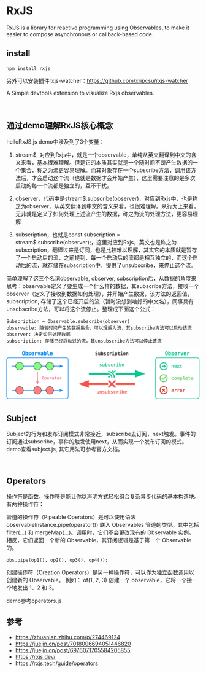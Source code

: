 # RxJS
RxJS is a library for reactive programming using Observables, to make it easier to compose asynchronous or callback-based code. 

## install
```
npm install rxjs
```
另外可以安装插件rxjs-watcher：https://github.com/xripcsu/rxjs-watcher

A Simple devtools extension to visualize Rxjs observables.

<br>

## 通过demo理解RxJS核心概念

helloRxJS.js demo中涉及到了3个变量：

1. stream$, 对应到Rxjs中，就是一个observable，单纯从英文翻译到中文的含义来看，基本很难理解。但是它的本质其实就是一个随时间不断产生数据的一个集合，称之为流更容易理解。而其对象存在一个subscribe方法，调用该方法后，才会启动这个流（也就是数据才会开始产生），这里需要注意的是多次启动的每一个流都是独立的，互不干扰。

2. observer，代码中是stream$.subscribe(observer)，对应到Rxjs中，也是称之为observer，从英文翻译到中文的含义来看，也很难理解。从行为上来看，无非就是定义了如何处理上述流产生的数据，称之为流的处理方法，更容易理解

3. subscription，也就是const subscription = stream$.subscribe(observer);，这里对应到Rxjs，英文也是称之为subscription，翻译过来是订阅，也是比较难以理解，其实它的本质就是暂存了一个启动后的流，之前提到，每一个启动后的流都是相互独立的，而这个启动后的流，就存储在subscription中，提供了unsubscribe，来停止这个流。

简单理解了这三个名词observable, observer, subscription后，从数据的角度来思考：observable定义了要生成一个什么样的数据，其subscribe方法，接收一个observer（定义了接收到数据如何处理），并开始产生数据，该方法的返回值，subscription, 存储了这个已经开启的流（暂时没想到啥好的中文名），同事具有unscbscribe方法，可以将这个流停止。整理成下面这个公式：
```
Subscription = Observable.subscribe(observer)
observable: 随着时间产生的数据集合，可以理解为流，其subscribe方法可以启动该流
observer: 决定如何处理数据
subscription: 存储已经启动过的流，其unsubscribe方法可以停止该流
```

<img src="RxJS核心概念示意图.png" />

<br>

## Subject
Subject的行为和发布订阅模式非常接近，subscribe去订阅，next触发。事件的订阅通过subscribe，事件的触发使用next，从而实现一个发布订阅的模式。demo查看subject.js, 其它用法可参考官方文档。

<br>

## Operators
操作符是函数，操作符是能让你以声明方式轻松组合复杂异步代码的基本构造块。有两种操作符：

管道的操作符（Pipeable Operators）是可以使用语法 observableInstance.pipe(operator()) 联入 Observables 管道的类型。其中包括 filter(...) 和 mergeMap(...)。调用时，它们不会更改现有的 Observable 实例。
相反，它们返回一个新的 Observable，其订阅逻辑是基于第一个 Observable 的。
```
obs.pipe(op1(), op2(), op3(), op4());
```

创建操作符（Creation Operators）是另一种操作符，可以作为独立函数调用以创建新的 Observable。
例如： of(1, 2, 3) 创建一个 observable，它将一个接一个地发出 1、2 和 3。

demo参考operators.js

## 参考
- https://zhuanlan.zhihu.com/p/274469124
- https://juejin.cn/post/7018006694051446820
- https://juejin.cn/post/6976071705584205855
- https://rxjs.dev/
- https://rxjs.tech/guide/operators
